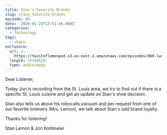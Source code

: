 ```yaml
---
title: Stan's Favorite Brands
slug: stans-favorite-brands
episode: 80
date: '2020-01-23T12:51:56.000Z'
categories:
  - Technology
tags:
  - shoes
enclosure:
  url: >-
    https://twistoflemonpod.s3.us-east-2.amazonaws.com/episodes/080-lwatol-20200123.mp3
  length: 37350529
  type: audio/mpeg
---
```


Dear Listener,

Today Jon is recording from the St. Louis area, we try to find out if there is a specific St. Louis cuisine and get an update on Stan's shoe decision.

Stan also tells us about his robocalls vacuum and per request from one of our favorite listeners (Mrs. Lemon), we talk about Stan's odd brand loyalty.

Thanks for listening!

Stan Lemon & Jon Kohlmeier
